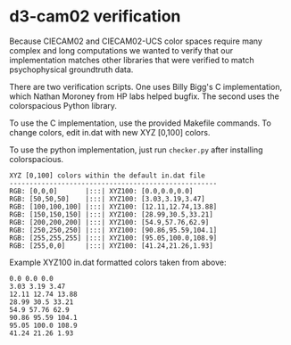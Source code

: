 # d3-cam02 verification

Because CIECAM02 and CIECAM02-UCS color spaces require many complex and long
computations we wanted to verify that our implementation matches other libraries
that were verified to match psychophysical groundtruth data.

There are two verification scripts. One uses Billy Bigg's C implementation,
which Nathan Moroney from HP labs helped bugfix. The second uses the
colorspacious Python library.

To use the C implementation, use the provided Makefile commands. To change
colors, edit in.dat with new XYZ [0,100] colors.

To use the python implementation, just run ``checker.py`` after installing
colorspacious.

```
XYZ [0,100] colors within the default in.dat file
----------------------------------------------------
RGB: [0,0,0]       |:::| XYZ100: [0.0,0.0,0.0]
RGB: [50,50,50]    |:::| XYZ100: [3.03,3.19,3.47]
RGB: [100,100,100] |:::| XYZ100: [12.11,12.74,13.88]
RGB: [150,150,150] |:::| XYZ100: [28.99,30.5,33.21]
RGB: [200,200,200] |:::| XYZ100: [54.9,57.76,62.9]
RGB: [250,250,250] |:::| XYZ100: [90.86,95.59,104.1]
RGB: [255,255,255] |:::| XYZ100: [95.05,100.0,108.9]
RGB: [255,0,0]     |:::| XYZ100: [41.24,21.26,1.93]
```

Example XYZ100 in.dat formatted colors taken from above:
```
0.0 0.0 0.0
3.03 3.19 3.47
12.11 12.74 13.88
28.99 30.5 33.21
54.9 57.76 62.9
90.86 95.59 104.1
95.05 100.0 108.9
41.24 21.26 1.93
```
